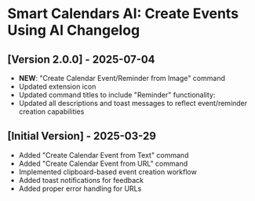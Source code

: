 # Smart Calendars AI: Create Events Using AI Changelog

## [Version 2.0.0] - 2025-07-04

- **NEW**: "Create Calendar Event/Reminder from Image" command
- Updated extension icon 
- Updated command titles to include "Reminder" functionality:
- Updated all descriptions and toast messages to reflect event/reminder creation capabilities

## [Initial Version] - 2025-03-29

- Added "Create Calendar Event from Text" command
- Added "Create Calendar Event from URL" command
- Implemented clipboard-based event creation workflow
- Added toast notifications for feedback
- Added proper error handling for URLs